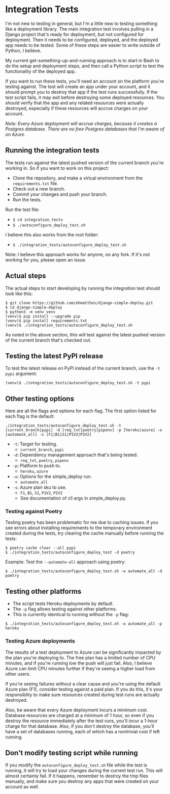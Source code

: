 Integration Tests
===

I'm not new to testing in general, but I'm a little new to testing something like a deployment library. The main integration test involves pulling in a Django project that's ready for deployment, but not configured for deployment. Then it needs to be configured, deployed, and the deployed app needs to be tested. Some of these steps are easier to write outside of Python, I believe.

My current get-something-up-and-running approach is to start in Bash to do the setup and deployment steps, and then call a Python script to test the functionality of the deployed app.

If you want to run these tests, you'll need an account on the platform you're testing against. The test will create an app under your account, and it should prompt you to destroy that app if the test runs successfully. If the test script fails, it may exit before destroying some deployed resources. You should  verify that the app and any related resources were actually destroyed, especially if these resources will accrue charges on your account.

*Note: Every Azure deployment will accrue charges, because it creates a Postgres database. There are no free Postgres databases that I'm aware of on Azure.* 

Running the integration tests
---

The tests run against the latest pushed version of the current branch you're working in. So if you want to work on this project:
- Clone the repository, and make a virtual environment from the `requirements.txt` file.
- Check out a new branch.
- Commit your changes and push your branch.
- Run the tests.

Run the test file:
- `$ cd integration_tests`
- `$ ./autoconfigure_deploy_test.sh`

I believe this also works from the root folder:
- `$ ./integration_tests/autoconfigure_deploy_test.sh`

Note: I believe this approach works for anyone, on any fork. If it's not working for you, please open an issue.

Actual steps
---

The actual steps to start developing by running the integration test should look like this:

```
$ git clone https://github.com/ehmatthes/django-simple-deploy.git
$ cd django-simple-deploy
$ python3 -m venv venv
(venv)$ pip install --upgrade pip
(venv)$ pip install requirements.txt
(venv)$ ./integration_tests/autoconfigure_deploy_test.sh
```

As noted in the above section, this will test against the latest pushed version of the current branch that's checked out.

Testing the latest PyPI release
---

To test the latest release on PyPI instead of the current branch, use the `-t pypi` argument:

```
(venv)$ ./integration_tests/autoconfigure_deploy_test.sh -t pypi
```

Other testing options
---

Here are all the flags and options for each flag. The first option listed for each flag is the default:

```
./integration_tests/autoconfigure_deploy_test.sh -t [current_branch|pypi] -d [req_txt|poetry|pipenv] -p [heroku|azure] -o [automate_all] -s [F1|B1|S1|P1V2|P2V2]
```

- `-t`: Target for testing.
    - `current_branch`, `pypi`
- `-d`: Dependency management approach that's being tested.
    - `req_txt`, `poetry`, `pipenv`
- `-p`: Platform to push to.
    - `heroku`, `azure`
- `-o`: Options for the simple_deploy run.
    - `automate_all`
- `-s`: Azure plan sku to use.
    - `F1`, `B1`, `S1`, `P1V2`, `P2V2`
    - See documentation of cli args in simple_deploy.py.

### Testing against Poetry

Testing poetry has been problematic for me due to caching issues. If you see errors about installing requirements to the temporary environment created during the tests, try clearing the cache manually before running the tests:

```
$ poetry cache clear --all pypi
$ ./integration_tests/autoconfigure_deploy_test -d poetry
```

Example: Test the `--automate-all` approach using poetry:
```
$ ./integration_tests/autoconfigure_deploy_test.sh -o automate_all -d poetry
```

Testing other platforms
---

- The script tests Heroku deployments by default.
- The `-p` flag allows testing against other platforms.
- This is currently identical to running without the `-p` flag:
```
$ ./integration_tests/autoconfigure_deploy_test.sh -o automate_all -p heroku
```

### Testing Azure deployments

The results of a test deployment to Azure can be significantly impacted by the plan you're deploying to. The free plan has a limited number of CPU minutes, and if you're running low the push will just fail. Also, I believe Azure can limit CPU minutes further if they're seeing a higher load from other users.

If you're seeing failures without a clear cause and you're using the default Azure plan (F1), consider testing against a paid plan. If you do this, it's your responsiblity to make sure resources created during test runs are actually destroyed.

Also, be aware that every Azure deployment incurs a minimum cost. Database resources are charged at a minimum of 1 hour, so even if you destroy the resource immediately after the test runs, you'll incur a 1-hour charge for that database. Also, if you don't destroy the database, you'll have a set of databases running, each of which has a nontrivial cost if left running.

Don't modify testing script while running
---

If you modify the `autoconfigure_deploy_test.sh` file while the test is running, it will try to load your changes during the current test run. This will almost certainly fail. If it happens, remember to destroy the tmp files manually, and make sure you destroy any apps that were created on your account as well.